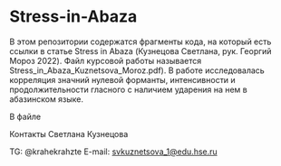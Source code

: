# Stress-in-Abaza

В этом репозитории содержатся фрагменты кода, на который есть ссылки в статье Stress in Abaza (Кузнецова Светлана, рук. Георгий Мороз 2022). Файл курсовой работы называется Stress_in_Abaza_Kuznetsova_Moroz.pdf). В работе исследовалась корреляция значний нулевой форманты, интенсивности и продолжительности гласного с наличием ударения на нем в абазинском языке.

В файле 

Контакты
Светлана Кузнецова

TG: @krahekrahzte
E-mail: svkuznetsova_1@edu.hse.ru
